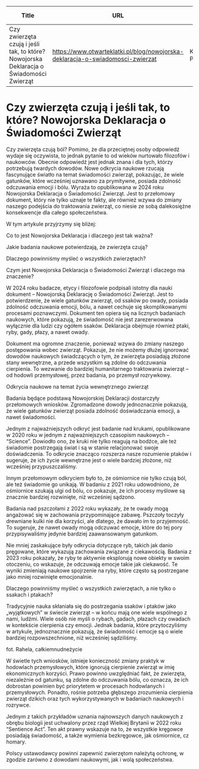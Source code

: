 | Title              | URL                | Author             | Publication Date   |
|--------------------|--------------------|--------------------|--------------------|
| Czy zwierzęta czują i jeśli tak, to które? Nowojorska Deklaracja o Świadomości Zwierząt | https://www.otwarteklatki.pl/blog/nowojorska-deklaracja-o-swiadomosci-zwierzat | Karolina Prusińska | 24/09/2024 |


# Czy zwierzęta czują i jeśli tak, to które? Nowojorska Deklaracja o Świadomości Zwierząt

Czy zwierzęta czują ból? Pomimo, że dla przeciętnej osoby odpowiedź wydaje się oczywista, to jednak pytanie to od wieków nurtowało filozofów i naukowców. Obecnie odpowiedź jest jednak znana i dla tych, którzy potrzebują twardych dowodów. Nowe odkrycia naukowe rzucają fascynujące światło na temat świadomości zwierząt, pokazując, że wiele gatunków, które wcześniej uznawano za prymitywne, posiada zdolność odczuwania emocji i bólu. Wyraża to opublikowana w 2024 roku Nowojorska Deklaracja o Świadomości Zwierząt. Jest to przełomowy dokument, który nie tylko uznaje te fakty, ale również wzywa do zmiany naszego podejścia do traktowania zwierząt, co niesie ze sobą dalekosiężne konsekwencje dla całego społeczeństwa.



W tym artykule przyjrzymy się bliżej:




Co to jest Nowojorska Deklaracja i dlaczego jest tak ważna?



Jakie badania naukowe potwierdzają, że zwierzęta czują?



Dlaczego powinniśmy myśleć o wszystkich zwierzętach?




Czym jest Nowojorska Deklaracja o Świadomości Zwierząt i dlaczego ma znaczenie?



W 2024 roku badacze, etycy i filozofowie podpisali istotny dla nauki dokument – Nowojorską Deklarację o Świadomości Zwierząt. Jest to potwierdzenie, że wiele gatunków zwierząt, od ssaków po owady, posiada zdolność odczuwania emocji, bólu, a nawet cechuje się skomplikowanymi procesami poznawczymi. Dokument ten opiera się na licznych badaniach naukowych, które pokazują, że świadomość nie jest zarezerwowana wyłącznie dla ludzi czy ogółem ssaków. Deklaracja obejmuje również ptaki, ryby, gady, płazy, a nawet owady.



Dokument ma ogromne znaczenie, ponieważ wzywa do zmiany naszego postępowania wobec zwierząt. Pokazuje, że nie możemy dłużej ignorować dowodów naukowych świadczących o tym, że zwierzęta posiadają złożone stany wewnętrzne, a przede wszystkim są zdolne do odczuwania cierpienia. To wezwanie do bardziej humanitarnego traktowania zwierząt – od hodowli przemysłowej, przez badania, po przemysł rozrywkowy. 



Odkrycia naukowe na temat życia wewnętrznego zwierząt



Badania będące podstawą Nowojorskiej Deklaracji dostarczyły przełomowych wniosków. Zgromadzone dowody jednoznacznie pokazują, że wiele gatunków zwierząt posiada zdolność doświadczania emocji, a nawet świadomości.



Jednym z najważniejszych odkryć jest badanie nad krukami, opublikowane w 2020 roku w jednym z najważniejszych czasopism naukowych – “Science”. Dowiodło ono, że kruki nie tylko reagują na bodźce, ale też świadomie postrzegają świat i są w stanie relacjonować swoje doświadczenia. To odkrycie znacząco rozszerza nasze rozumienie ptaków i sugeruje, że ich życie wewnętrzne jest o wiele bardziej złożone, niż wcześniej przypuszczaliśmy.



Innym przełomowym odkryciem było to, że ośmiornice nie tylko czują ból, ale też świadomie go unikają. W badaniu z 2021 roku udowodniono, że ośmiornice szukają ulgi od bólu, co pokazuje, że ich procesy myślowe są znacznie bardziej rozwinięte, niż wcześniej sądzono.



Badania nad pszczołami z 2022 roku wykazały, że te owady mogą angażować się w zachowania przypominające zabawę. Pszczoły toczyły drewniane kulki nie dla korzyści, ale dlatego, że dawało im to przyjemność. To sugeruje, że nawet owady mogą odczuwać emocje, które do tej pory przypisywaliśmy jedynie bardziej zaawansowanym gatunkom.







Nie mniej zaskakujące były odkrycia dotyczące ryb, takich jak danio pręgowane, które wykazują zachowania związane z ciekawością. Badania z 2023 roku pokazały, że ryby te aktywnie eksplorują nowe obiekty w swoim otoczeniu, co wskazuje, że odczuwają emocje takie jak ciekawość. Te wyniki zmieniają naukowe spojrzenie na ryby, które często są postrzegane jako mniej rozwinięte emocjonalnie.



Dlaczego powinniśmy myśleć o wszystkich zwierzętach, a nie tylko o ssakach i ptakach?



Tradycyjnie nauka skłaniała się do postrzegania ssaków i ptaków jako „wyjątkowych” w świecie zwierząt – w końcu mają one wiele wspólnego z nami, ludźmi. Wiele osób nie myśli o rybach, gadach, płazach czy owadach w kontekście cierpienia czy emocji. Jednak badania, które przytoczyliśmy w artykule, jednoznacznie pokazują, że świadomość i emocje są o wiele bardziej rozpowszechnione, niż wcześniej sądziliśmy.



fot. Rahela, całkiemnudneżycie



W świetle tych wniosków, istnieje konieczność zmiany praktyk w hodowlach przemysłowych, które ignorują cierpienie zwierząt w imię ekonomicznych korzyści. Prawo powinno uwzględniać fakt, że zwierzęta, niezależnie od gatunku, są zdolne do odczuwania bólu, co oznacza, że ich dobrostan powinien być priorytetem w procesach hodowlanych i przemysłowych. Ponadto, rośnie potrzeba głębszego zrozumienia cierpienia zwierząt dzikich oraz tych wykorzystywanych w badaniach naukowych i rozrywce.



Jednym z takich przykładów uznania najnowszych danych naukowych z obrębu biologii jest uchwalony przez rząd Wielkiej Brytanii w 2022 roku “Sentience Act”. Ten akt prawny wskazuje na to, że wszystkie kręgowce posiadają świadomość, a także wymienia bezkręgowce, jak ośmiornice, cz homary.



Polscy ustawodawcy powinni zapewnić zwierzętom należytą ochronę, w zgodzie zarówno z dowodami naukowymi, jak i wolą społeczeństwa.